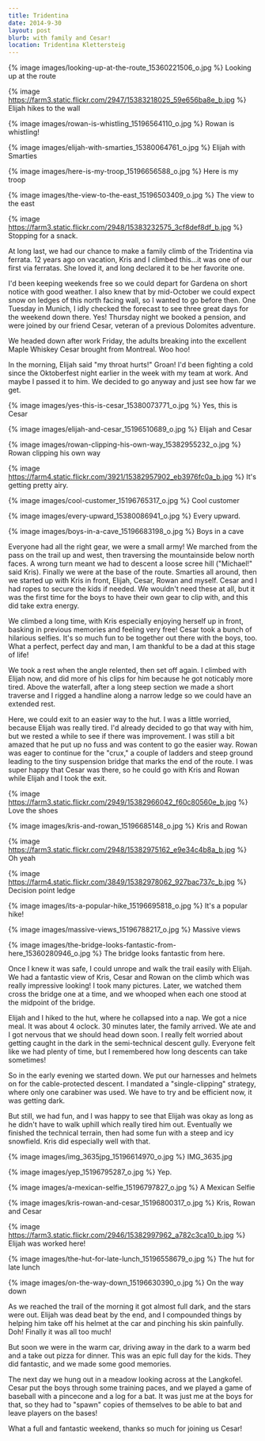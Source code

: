 ```yaml
---
title: Tridentina
date: 2014-9-30
layout: post
blurb: with family and Cesar!
location: Tridentina Klettersteig
---
```


{% image images/looking-up-at-the-route_15360221506_o.jpg %}
Looking up at the route



{% image https://farm3.static.flickr.com/2947/15383218025_59e656ba8e_b.jpg %}
Elijah hikes to the wall



{% image images/rowan-is-whistling_15196564110_o.jpg %}
Rowan is whistling!



{% image images/elijah-with-smarties_15380064761_o.jpg %}
Elijah with Smarties



{% image images/here-is-my-troop_15196656588_o.jpg %}
Here is my troop



{% image images/the-view-to-the-east_15196503409_o.jpg %}
The view to the east



{% image https://farm3.static.flickr.com/2948/15383232575_3cf8def8df_b.jpg %}
Stopping for a snack.



At long last, we had our chance to make a family climb of the Tridentina via
ferrata. 12 years ago on vacation, Kris and I climbed this...it was one of our
first via ferratas. She loved it, and long declared it to be her favorite one.

I'd been keeping weekends free so we could depart for Gardena on short notice
with good weather. I also knew that by mid-October we could expect snow on
ledges of this north facing wall, so I wanted to go before then. One Tuesday in
Munich, I idly checked the forecast to see three great days for the weekend down
there. Yes! Thursday night we booked a pension, and were joined by our friend
Cesar, veteran of a previous Dolomites adventure.

We headed down after work Friday, the adults breaking into the excellent Maple
Whiskey Cesar brought from Montreal. Woo hoo!

In the morning, Elijah said "my throat hurts!" Groan! I'd been fighting a cold
since the Oktoberfest night earlier in the week with my team at work. And maybe
I passed it to him. We decided to go anyway and just see how far we get.

{% image images/yes-this-is-cesar_15380073771_o.jpg %}
Yes, this is Cesar



{% image images/elijah-and-cesar_15196510689_o.jpg %}
Elijah and Cesar



{% image images/rowan-clipping-his-own-way_15382955232_o.jpg %}
Rowan clipping his own way



{% image https://farm4.static.flickr.com/3921/15382957902_eb3976fc0a_b.jpg %}
It's getting pretty airy.



{% image images/cool-customer_15196765317_o.jpg %}
Cool customer



{% image images/every-upward_15380086941_o.jpg %}
Every upward.



{% image images/boys-in-a-cave_15196683198_o.jpg %}
Boys in a cave



Everyone had all the right gear, we were a small army! We marched from the pass
on the trail up and west, then traversing the mountainside below north faces. A
wrong turn meant we had to descent a loose scree hill ("Michael!" said
Kris). Finally we were at the base of the route. Smarties all around, then we
started up with Kris in front, Elijah, Cesar, Rowan and myself. Cesar and I had
ropes to secure the kids if needed. We wouldn't need these at all, but it was
the first time for the boys to have their own gear to clip with, and this did
take extra energy.

We climbed a long time, with Kris especially enjoying herself up in front,
basking in previous memories and feeling very free! Cesar took a bunch of
hilarious selfies. It's so much fun to be together out there with the boys,
too. What a perfect, perfect day and man, I am thankful to be a dad at this
stage of life!

We took a rest when the angle relented, then set off again. I climbed with
Elijah now, and did more of his clips for him because he got noticably more
tired. Above the waterfall, after a long steep section we made a short traverse
and I rigged a handline along a narrow ledge so we could have an extended rest.

Here, we could exit to an easier way to the hut. I was a little worried, because
Elijah was really tired. I'd already decided to go that way with him, but we
rested a while to see if there was improvement. I was still a bit amazed that he
put up no fuss and was content to go the easier way. Rowan was eager to continue
for the "crux," a couple of ladders and steep ground leading to the tiny
suspension bridge that marks the end of the route. I was super happy that Cesar
was there, so he could go with Kris and Rowan while Elijah and I took the exit.

{% image https://farm3.static.flickr.com/2949/15382966042_f60c80560e_b.jpg %}
Love the shoes



{% image images/kris-and-rowan_15196685148_o.jpg %}
Kris and Rowan



{% image https://farm3.static.flickr.com/2948/15382975162_e9e34c4b8a_b.jpg %}
Oh yeah



{% image https://farm4.static.flickr.com/3849/15382978062_927bac737c_b.jpg %}
Decision point ledge



{% image images/its-a-popular-hike_15196695818_o.jpg %}
It's a popular hike!



{% image images/massive-views_15196788217_o.jpg %}
Massive views



{% image images/the-bridge-looks-fantastic-from-here_15360280946_o.jpg %}
The bridge looks fantastic from here.



Once I knew it was safe, I could unrope and walk the trail easily with
Elijah. We had a fantastic view of Kris, Cesar and Rowan on the climb which was
really impressive looking! I took many pictures. Later, we watched them cross
the bridge one at a time, and we whooped when each one stood at the midpoint of
the bridge.

Elijah and I hiked to the hut, where he collapsed into a nap. We got a nice
meal. It was about 4 oclock. 30 minutes later, the family arrived. We ate and I
got nervous that we should head down soon. I really felt worried about getting
caught in the dark in the semi-technical descent gully. Everyone felt like we
had plenty of time, but I remembered how long descents can take sometimes!

So in the early evening we started down. We put our harnesses and helmets on for
the cable-protected descent. I mandated a "single-clipping" strategy, where only
one carabiner was used. We have to try and be efficient now, it was getting
dark.

But still, we had fun, and I was happy to see that Elijah was okay as long as he
didn't have to walk uphill which really tired him out. Eventually we finished
the technical terrain, then had some fun with a steep and icy snowfield. Kris
did especially well with that.

{% image images/img_3635jpg_15196614970_o.jpg %}
IMG_3635.jpg



{% image images/yep_15196795287_o.jpg %}
Yep.



{% image images/a-mexican-selfie_15196797827_o.jpg %}
A Mexican Selfie



{% image images/kris-rowan-and-cesar_15196800317_o.jpg %}
Kris, Rowan and Cesar



{% image https://farm3.static.flickr.com/2946/15382997962_a782c3ca10_b.jpg %}
Elijah was worked here!



{% image images/the-hut-for-late-lunch_15196558679_o.jpg %}
The hut for late lunch



{% image images/on-the-way-down_15196630390_o.jpg %}
On the way down



As we reached the trail of the morning it got almost full dark, and the stars
were out. Elijah was dead beat by the end, and I compounded things by helping
him take off his helmet at the car and pinching his skin painfully. Doh! Finally
it was all too much!

But soon we were in the warm car, driving away in the dark to a warm bed and a
take out pizza for dinner. This was an epic full day for the kids. They did
fantastic, and we made some good memories.

The next day we hung out in a meadow looking across at the Langkofel. Cesar put
the boys through some training paces, and we played a game of baseball with a
pincecone and a log for a bat. It was just me at the boys for that, so they had
to "spawn" copies of themselves to be able to bat and leave players on the
bases!

What a full and fantastic weekend, thanks so much for joining us Cesar!



